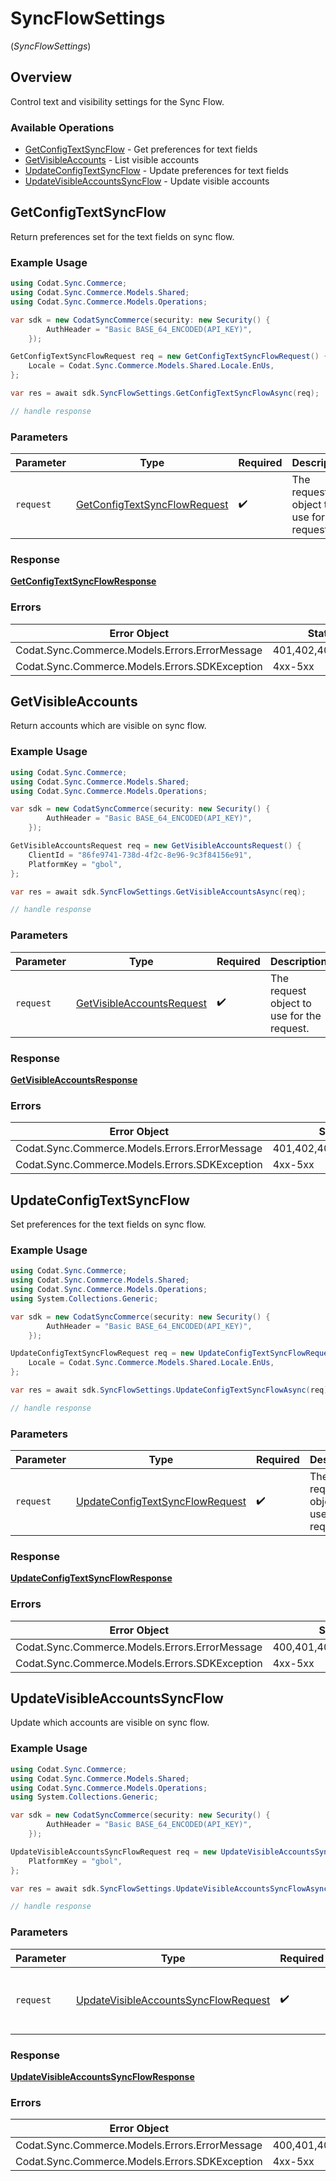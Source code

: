 # SyncFlowSettings
(*SyncFlowSettings*)

## Overview

Control text and visibility settings for the Sync Flow.

### Available Operations

* [GetConfigTextSyncFlow](#getconfigtextsyncflow) - Get preferences for text fields
* [GetVisibleAccounts](#getvisibleaccounts) - List visible accounts
* [UpdateConfigTextSyncFlow](#updateconfigtextsyncflow) - Update preferences for text fields
* [UpdateVisibleAccountsSyncFlow](#updatevisibleaccountssyncflow) - Update visible accounts

## GetConfigTextSyncFlow

Return preferences set for the text fields on sync flow.

### Example Usage

```csharp
using Codat.Sync.Commerce;
using Codat.Sync.Commerce.Models.Shared;
using Codat.Sync.Commerce.Models.Operations;

var sdk = new CodatSyncCommerce(security: new Security() {
        AuthHeader = "Basic BASE_64_ENCODED(API_KEY)",
    });

GetConfigTextSyncFlowRequest req = new GetConfigTextSyncFlowRequest() {
    Locale = Codat.Sync.Commerce.Models.Shared.Locale.EnUs,
};

var res = await sdk.SyncFlowSettings.GetConfigTextSyncFlowAsync(req);

// handle response
```

### Parameters

| Parameter                                                                               | Type                                                                                    | Required                                                                                | Description                                                                             |
| --------------------------------------------------------------------------------------- | --------------------------------------------------------------------------------------- | --------------------------------------------------------------------------------------- | --------------------------------------------------------------------------------------- |
| `request`                                                                               | [GetConfigTextSyncFlowRequest](../../Models/Operations/GetConfigTextSyncFlowRequest.md) | :heavy_check_mark:                                                                      | The request object to use for the request.                                              |


### Response

**[GetConfigTextSyncFlowResponse](../../Models/Operations/GetConfigTextSyncFlowResponse.md)**
### Errors

| Error Object                                   | Status Code                                    | Content Type                                   |
| ---------------------------------------------- | ---------------------------------------------- | ---------------------------------------------- |
| Codat.Sync.Commerce.Models.Errors.ErrorMessage | 401,402,403,429,500,503                        | application/json                               |
| Codat.Sync.Commerce.Models.Errors.SDKException | 4xx-5xx                                        | */*                                            |

## GetVisibleAccounts

Return accounts which are visible on sync flow.

### Example Usage

```csharp
using Codat.Sync.Commerce;
using Codat.Sync.Commerce.Models.Shared;
using Codat.Sync.Commerce.Models.Operations;

var sdk = new CodatSyncCommerce(security: new Security() {
        AuthHeader = "Basic BASE_64_ENCODED(API_KEY)",
    });

GetVisibleAccountsRequest req = new GetVisibleAccountsRequest() {
    ClientId = "86fe9741-738d-4f2c-8e96-9c3f84156e91",
    PlatformKey = "gbol",
};

var res = await sdk.SyncFlowSettings.GetVisibleAccountsAsync(req);

// handle response
```

### Parameters

| Parameter                                                                         | Type                                                                              | Required                                                                          | Description                                                                       |
| --------------------------------------------------------------------------------- | --------------------------------------------------------------------------------- | --------------------------------------------------------------------------------- | --------------------------------------------------------------------------------- |
| `request`                                                                         | [GetVisibleAccountsRequest](../../Models/Operations/GetVisibleAccountsRequest.md) | :heavy_check_mark:                                                                | The request object to use for the request.                                        |


### Response

**[GetVisibleAccountsResponse](../../Models/Operations/GetVisibleAccountsResponse.md)**
### Errors

| Error Object                                   | Status Code                                    | Content Type                                   |
| ---------------------------------------------- | ---------------------------------------------- | ---------------------------------------------- |
| Codat.Sync.Commerce.Models.Errors.ErrorMessage | 401,402,403,404,429,500,503                    | application/json                               |
| Codat.Sync.Commerce.Models.Errors.SDKException | 4xx-5xx                                        | */*                                            |

## UpdateConfigTextSyncFlow

Set preferences for the text fields on sync flow.

### Example Usage

```csharp
using Codat.Sync.Commerce;
using Codat.Sync.Commerce.Models.Shared;
using Codat.Sync.Commerce.Models.Operations;
using System.Collections.Generic;

var sdk = new CodatSyncCommerce(security: new Security() {
        AuthHeader = "Basic BASE_64_ENCODED(API_KEY)",
    });

UpdateConfigTextSyncFlowRequest req = new UpdateConfigTextSyncFlowRequest() {
    Locale = Codat.Sync.Commerce.Models.Shared.Locale.EnUs,
};

var res = await sdk.SyncFlowSettings.UpdateConfigTextSyncFlowAsync(req);

// handle response
```

### Parameters

| Parameter                                                                                     | Type                                                                                          | Required                                                                                      | Description                                                                                   |
| --------------------------------------------------------------------------------------------- | --------------------------------------------------------------------------------------------- | --------------------------------------------------------------------------------------------- | --------------------------------------------------------------------------------------------- |
| `request`                                                                                     | [UpdateConfigTextSyncFlowRequest](../../Models/Operations/UpdateConfigTextSyncFlowRequest.md) | :heavy_check_mark:                                                                            | The request object to use for the request.                                                    |


### Response

**[UpdateConfigTextSyncFlowResponse](../../Models/Operations/UpdateConfigTextSyncFlowResponse.md)**
### Errors

| Error Object                                   | Status Code                                    | Content Type                                   |
| ---------------------------------------------- | ---------------------------------------------- | ---------------------------------------------- |
| Codat.Sync.Commerce.Models.Errors.ErrorMessage | 400,401,402,403,429,500,503                    | application/json                               |
| Codat.Sync.Commerce.Models.Errors.SDKException | 4xx-5xx                                        | */*                                            |

## UpdateVisibleAccountsSyncFlow

Update which accounts are visible on sync flow.

### Example Usage

```csharp
using Codat.Sync.Commerce;
using Codat.Sync.Commerce.Models.Shared;
using Codat.Sync.Commerce.Models.Operations;
using System.Collections.Generic;

var sdk = new CodatSyncCommerce(security: new Security() {
        AuthHeader = "Basic BASE_64_ENCODED(API_KEY)",
    });

UpdateVisibleAccountsSyncFlowRequest req = new UpdateVisibleAccountsSyncFlowRequest() {
    PlatformKey = "gbol",
};

var res = await sdk.SyncFlowSettings.UpdateVisibleAccountsSyncFlowAsync(req);

// handle response
```

### Parameters

| Parameter                                                                                               | Type                                                                                                    | Required                                                                                                | Description                                                                                             |
| ------------------------------------------------------------------------------------------------------- | ------------------------------------------------------------------------------------------------------- | ------------------------------------------------------------------------------------------------------- | ------------------------------------------------------------------------------------------------------- |
| `request`                                                                                               | [UpdateVisibleAccountsSyncFlowRequest](../../Models/Operations/UpdateVisibleAccountsSyncFlowRequest.md) | :heavy_check_mark:                                                                                      | The request object to use for the request.                                                              |


### Response

**[UpdateVisibleAccountsSyncFlowResponse](../../Models/Operations/UpdateVisibleAccountsSyncFlowResponse.md)**
### Errors

| Error Object                                   | Status Code                                    | Content Type                                   |
| ---------------------------------------------- | ---------------------------------------------- | ---------------------------------------------- |
| Codat.Sync.Commerce.Models.Errors.ErrorMessage | 400,401,402,403,404,429,500,503                | application/json                               |
| Codat.Sync.Commerce.Models.Errors.SDKException | 4xx-5xx                                        | */*                                            |

